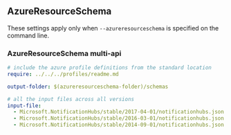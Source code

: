 ## AzureResourceSchema

These settings apply only when `--azureresourceschema` is specified on the command line.

### AzureResourceSchema multi-api

``` yaml $(azureresourceschema) && $(multiapi)
# include the azure profile definitions from the standard location
require: ../../../profiles/readme.md

output-folder: $(azureresourceschema-folder)/schemas

# all the input files across all versions
input-file:
  - Microsoft.NotificationHubs/stable/2017-04-01/notificationhubs.json
  - Microsoft.NotificationHubs/stable/2016-03-01/notificationhubs.json
  - Microsoft.NotificationHubs/stable/2014-09-01/notificationhubs.json

```